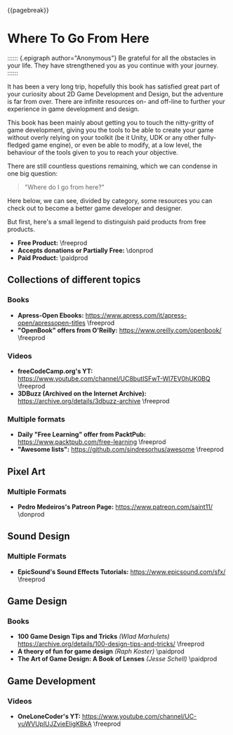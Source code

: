 {{pagebreak}}

Where To Go From Here
=====================

:::::: {.epigraph author="Anonymous"}
Be grateful for all the obstacles in your life. They have strengthened you as you continue with your journey.
::::::

It has been a very long trip, hopefully this book has satisfied great part of your curiosity about 2D Game Development and Design, but the adventure is far from over. There are infinite resources on- and off-line to further your experience in game development and design.

This book has been mainly about getting you to touch the nitty-gritty of game development, giving you the tools to be able to create your game without overly relying on your toolkit (be it Unity, UDK or any other fully-fledged game engine), or even be able to modify, at a low level, the behaviour of the tools given to you to reach your objective.

There are still countless questions remaining, which we can condense in one big question:

> "Where do I go from here?"

Here below, we can see, divided by category, some resources you can check out to become a better game developer and designer.

But first, here's a small legend to distinguish paid products from free products.

- **Free Product:** \freeprod
- **Accepts donations or Partially Free:** \donprod
- **Paid Product:** \paidprod

Collections of different topics
--------------------------------

### Books

- **Apress-Open Ebooks:** <https://www.apress.com/it/apress-open/apressopen-titles> \freeprod
- **"OpenBook" offers from O'Reilly:** <https://www.oreilly.com/openbook/> \freeprod

### Videos

- **freeCodeCamp.org's YT:** <https://www.youtube.com/channel/UC8butISFwT-Wl7EV0hUK0BQ> \freeprod
- **3DBuzz (Archived on the Internet Archive):** <https://archive.org/details/3dbuzz-archive> \freeprod

### Multiple formats

- **Daily "Free Learning" offer from PacktPub:** <https://www.packtpub.com/free-learning> \freeprod
- **"Awesome lists":** <https://github.com/sindresorhus/awesome> \freeprod

Pixel Art
-----------

### Multiple Formats

- **Pedro Medeiros's Patreon Page:** <https://www.patreon.com/saint11/> \donprod


Sound Design
-------------

### Multiple Formats

- **EpicSound's Sound Effects Tutorials:** <https://www.epicsound.com/sfx/> \freeprod

Game Design
------------

### Books

- **100 Game Design Tips and Tricks** *(Wlad Marhulets)* <https://archive.org/details/100-design-tips-and-tricks/> \freeprod
- **A theory of fun for game design** *(Raph Koster)* \paidprod
- **The Art of Game Design: A Book of Lenses** *(Jesse Schell)* \paidprod

Game Development
----------------

### Videos

- **OneLoneCoder's YT:** <https://www.youtube.com/channel/UC-yuWVUplUJZvieEligKBkA> \freeprod
